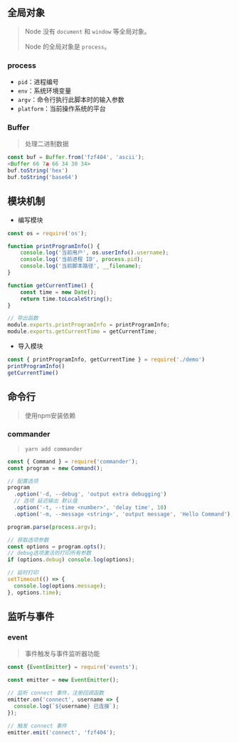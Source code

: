 <!-- 
title: 40-NodeJS入门
sort: 
--> 

## 全局对象

> Node 没有 `document` 和 `window` 等全局对象。
>
> Node 的全局对象是 `process`。

### process

- `pid`：进程编号
- `env`：系统环境变量
- `argv`：命令行执行此脚本时的输入参数
- `platform`：当前操作系统的平台

### Buffer

> 处理二进制数据

```js
const buf = Buffer.from('fzf404', 'ascii');
<Buffer 66 7a 66 34 30 34>
buf.toString('hex')
buf.toString('base64')
```

## 模块机制

- 编写模块

```js
const os = require('os');

function printProgramInfo() {
	console.log('当前用户', os.userInfo().username);
	console.log('当前进程 ID', process.pid);
	console.log('当前脚本路径', __filename);
}

function getCurrentTime() {
	const time = new Date();
	return time.toLocaleString();
}

// 导出函数
module.exports.printProgramInfo = printProgramInfo;
module.exports.getCurrentTime = getCurrentTime;      
```

- 导入模块

```js
const { printProgramInfo, getCurrentTime } = require('./demo')
printProgramInfo()
getCurrentTime()
```

## 命令行

> 使用npm安装依赖

### commander

> `yarn add commander`

```js
const { Command } = require('commander');
const program = new Command();

// 配置选项
program
  .option('-d, --debug', 'output extra debugging')
  // 选项 延迟输出 默认值
  .option('-t, --time <number>', 'delay time', 10)
  .option('-m, --message <string>', 'output message', 'Hello Command');

program.parse(process.argv);

// 获取选项参数
const options = program.opts();
// debug选项激活则打印所有参数
if (options.debug) console.log(options);

// 延时打印
setTimeout(() => {
  console.log(options.message);
}, options.time);
```

## 监听与事件

### event

> 事件触发与事件监听器功能

```js
const {EventEmitter} = require('events');

const emitter = new EventEmitter();

// 监听 connect 事件，注册回调函数
emitter.on('connect', username => {
  console.log(`${username} 已连接`);
});

// 触发 connect 事件
emitter.emit('connect', 'fzf404');
```


